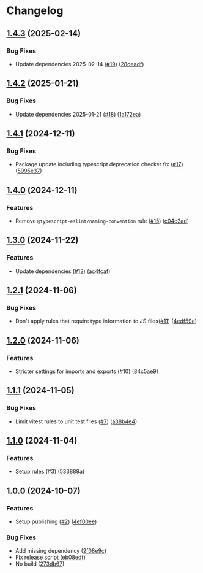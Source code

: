 # Changelog

## [1.4.3](https://github.com/tools-aoeur/eslint-config/compare/v1.4.2...v1.4.3) (2025-02-14)

### Bug Fixes

* Update dependencies 2025-02-14 ([#19](https://github.com/tools-aoeur/eslint-config/issues/19)) ([28deadf](https://github.com/tools-aoeur/eslint-config/commit/28deadf34df651e50436ea8a8ebc7423ee4bf19f))

## [1.4.2](https://github.com/tools-aoeur/eslint-config/compare/v1.4.1...v1.4.2) (2025-01-21)

### Bug Fixes

* Update dependencies 2025-01-21 ([#18](https://github.com/tools-aoeur/eslint-config/issues/18)) ([1a172ea](https://github.com/tools-aoeur/eslint-config/commit/1a172eab899a7b6fb01aaf938c120794acff4fb8))

## [1.4.1](https://github.com/tools-aoeur/eslint-config/compare/v1.4.0...v1.4.1) (2024-12-11)

### Bug Fixes

* Package update including typescript deprecation checker fix ([#17](https://github.com/tools-aoeur/eslint-config/issues/17)) ([5995e37](https://github.com/tools-aoeur/eslint-config/commit/5995e3791603cc30d2cf40cd3c2d8c181153c076))

## [1.4.0](https://github.com/tools-aoeur/eslint-config/compare/v1.3.0...v1.4.0) (2024-12-11)

### Features

* Remove `@typescript-eslint/naming-convention` rule ([#15](https://github.com/tools-aoeur/eslint-config/issues/15)) ([c04c3ad](https://github.com/tools-aoeur/eslint-config/commit/c04c3adb95bdf5707cf9df3aa938e9f5ee85252b))

## [1.3.0](https://github.com/tools-aoeur/eslint-config/compare/v1.2.1...v1.3.0) (2024-11-22)

### Features

* Update dependencies ([#12](https://github.com/tools-aoeur/eslint-config/issues/12)) ([ac4fcaf](https://github.com/tools-aoeur/eslint-config/commit/ac4fcaf7d4674d427ec9e1f871785e23014f3b88))

## [1.2.1](https://github.com/tools-aoeur/eslint-config/compare/v1.2.0...v1.2.1) (2024-11-06)

### Bug Fixes

* Don't apply rules that require type information to JS files([#11](https://github.com/tools-aoeur/eslint-config/issues/11)) ([4edf59e](https://github.com/tools-aoeur/eslint-config/commit/4edf59e90b46e1050dcd2a68fb544d433da9cda5))

## [1.2.0](https://github.com/tools-aoeur/eslint-config/compare/v1.1.1...v1.2.0) (2024-11-06)

### Features

* Stricter settings for imports and exports ([#10](https://github.com/tools-aoeur/eslint-config/issues/10)) ([84c5ae9](https://github.com/tools-aoeur/eslint-config/commit/84c5ae9b160172a46830582a62133c83419b7a68))

## [1.1.1](https://github.com/tools-aoeur/eslint-config/compare/v1.1.0...v1.1.1) (2024-11-05)

### Bug Fixes

* Limit vitest rules to unit test files ([#7](https://github.com/tools-aoeur/eslint-config/issues/7)) ([a38b4e4](https://github.com/tools-aoeur/eslint-config/commit/a38b4e4681b594b728e98bb0bb46444da758afb4))

## [1.1.0](https://github.com/tools-aoeur/eslint-config/compare/v1.0.0...v1.1.0) (2024-11-04)

### Features

* Setup rules  ([#3](https://github.com/tools-aoeur/eslint-config/issues/3)) ([533889a](https://github.com/tools-aoeur/eslint-config/commit/533889a8a3cad66deb89327890690d3b7199a082))

## 1.0.0 (2024-10-07)

### Features

- Setup publishing ([#2](https://github.com/tools-aoeur/eslint-config/issues/2)) ([4ef00ee](https://github.com/tools-aoeur/eslint-config/commit/4ef00ee154a3c1009f7796bf27a6e75470dc8375))

### Bug Fixes

- Add missing dependency ([2f08e9c](https://github.com/tools-aoeur/eslint-config/commit/2f08e9c452f30cb53287f121c113d824af25e109))
- Fix release script ([eb08edf](https://github.com/tools-aoeur/eslint-config/commit/eb08edff06e1b36c405e30638f3bd561badd1421))
- No build ([273db67](https://github.com/tools-aoeur/eslint-config/commit/273db67d332348741928053bbda11a36e082779c))
